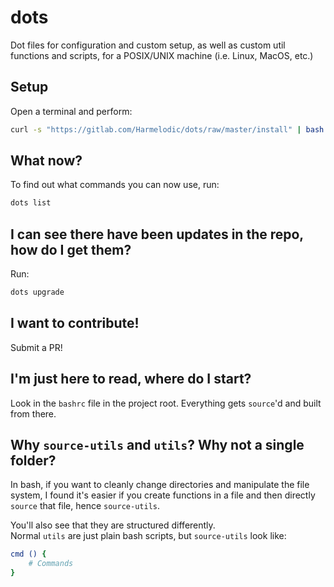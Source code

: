 # dots

Dot files for configuration and custom setup, as well as custom util functions and scripts, for a POSIX/UNIX machine (i.e. Linux, MacOS, etc.)

## Setup

Open a terminal and perform:

```bash
curl -s "https://gitlab.com/Harmelodic/dots/raw/master/install" | bash
```

## What now?

To find out what commands you can now use, run:

```bash
dots list
```

## I can see there have been updates in the repo, how do I get them?

Run:

```bash
dots upgrade
```

## I want to contribute!

Submit a PR!

## I'm just here to read, where do I start?

Look in the `bashrc` file in the project root. Everything gets `source`'d and built from there.

## Why `source-utils` and `utils`? Why not a single folder?

In bash, if you want to cleanly change directories and manipulate the file system, I found it's easier if you create functions in a file and then directly `source` that file, hence `source-utils`.

You'll also see that they are structured differently.  
Normal `utils` are just plain bash scripts, but `source-utils` look like:

```bash
cmd () {
    # Commands
}
```
